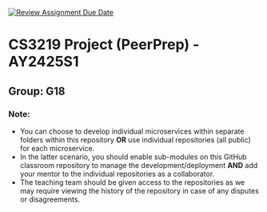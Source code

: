 [![Review Assignment Due Date](https://classroom.github.com/assets/deadline-readme-button-22041afd0340ce965d47ae6ef1cefeee28c7c493a6346c4f15d667ab976d596c.svg)](https://classroom.github.com/a/bzPrOe11)

# CS3219 Project (PeerPrep) - AY2425S1

## Group: G18

### Note:

-   You can choose to develop individual microservices within separate folders within this repository **OR** use individual repositories (all public) for each microservice.
-   In the latter scenario, you should enable sub-modules on this GitHub classroom repository to manage the development/deployment **AND** add your mentor to the individual repositories as a collaborator.
-   The teaching team should be given access to the repositories as we may require viewing the history of the repository in case of any disputes or disagreements.
